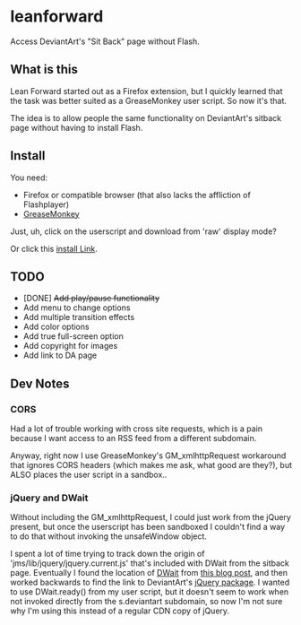 # leanforward

Access DeviantArt's "Sit Back" page without Flash.

## What is this

Lean Forward started out as a Firefox extension, but I quickly learned that the task was better suited as a GreaseMonkey user script. So now it's that.

The idea is to allow people the same functionality on DeviantArt's sitback page without having to install Flash.

## Install

You need:

* Firefox or compatible browser (that also lacks the affliction of Flashplayer)
* [GreaseMonkey](http://www.greasespot.net/)

Just, uh, click on the userscript and download from 'raw' display mode? 

Or click this [install Link](https://github.com/ctag/leanforward/raw/master/leanforward.user.js).

## TODO

* [DONE] ~~Add play/pause functionality~~
* Add menu to change options
* Add multiple transition effects
* Add color options
* Add true full-screen option
* Add copyright for images
* Add link to DA page

## Dev Notes

### CORS

Had a lot of trouble working with cross site requests, which is a pain because I want access to an RSS feed from a different subdomain.

Anyway, right now I use GreaseMonkey's GM_xmlhttpRequest workaround that ignores CORS headers (which makes me ask, what good are they?), but ALSO places the user script in a sandbox..

### jQuery and DWait

Without including the GM_xmlhttpRequest, I could just work from the jQuery present, but once the userscript has been sandboxed I couldn't find a way to do that without invoking the unsafeWindow object.

I spent a lot of time trying to track down the origin of 'jms/lib/jquery/jquery.current.js' that's included with DWait from the sitback page. Eventually I found the location of [DWait](http://s.deviantart.com/styles/jms/dwait/dwait.js) from [this blog post](http://dt.deviantart.com/journal/DWait-and-Dependencies-222869979), and then worked backwards to find the link to DeviantArt's [jQuery package](http://s.deviantart.com/styles/jms/lib/jquery/jquery-stable.js). I wanted to use DWait.ready() from my user script, but it doesn't seem to work when not invoked directly from the s.deviantart subdomain, so now I'm not sure why I'm using this instead of a regular CDN copy of jQuery.

